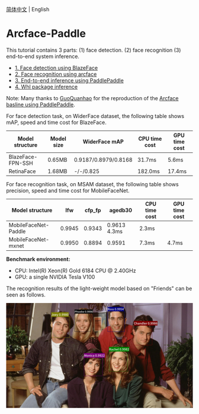 [简体中文](README_ch.md) | English

# Arcface-Paddle

This tutorial contains 3 parts: (1) face detection. (2) face recognition (3) end-to-end system inference.

* [1. Face detection using BlazeFace](./det/README_en.md)
* [2. Face recognition using arcface](./rec/README_en.md)
* [3. End-to-end inference using PaddlePaddle](./system/README_en.md)
* [4. Whl package inference](https://github.com/littletomatodonkey/insight-face-paddle)


Note: Many thanks to [GuoQuanhao](https://github.com/GuoQuanhao) for the reproduction of the [Arcface basline using PaddlePaddle](https://github.com/GuoQuanhao/arcface-Paddle).


For face detection task, on WiderFace dataset, the following table shows mAP, speed and time cost for BlazeFace.


| Model structure                  | Model size | WiderFace mAP   | CPU time cost | GPU time cost |
| ------------------------- | ----- | ----- | -------- | -------- |
| BlazeFace-FPN-SSH      | 0.65MB | 0.9187/0.8979/0.8168 | 31.7ms  |  5.6ms |
| RetinaFace      | 1.68MB | -/-/0.825 | 182.0ms  | 17.4ms |


For face recognition task, on MSAM dataset, the following table shows precision, speed and time cost for MobileFaceNet.


| Model structure           | lfw   | cfp_fp | agedb30  | CPU time cost | GPU time cost |
| ------------------------- | ----- | ------ | ------- | -------| -------- |
| MobileFaceNet-Paddle      | 0.9945 | 0.9343  | 0.9613  4.3ms | 2.3ms   |
| MobileFaceNet-mxnet | 0.9950 | 0.8894  | 0.9591   |  7.3ms | 4.7ms   |


**Benchmark environment:**
* CPU: Intel(R) Xeon(R) Gold 6184 CPU @ 2.40GHz
* GPU: a single NVIDIA Tesla V100


The recognition results of the light-weight model based on "Friends" can be seen as follows.

<div align="center">
<img src="./system/demo/friends/output/friends2.jpg"  width = "800" />
</div>
